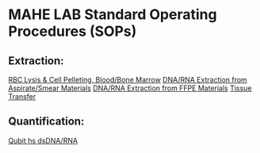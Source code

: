 # MAHE LAB Standard Operating Procedures (SOPs)

## Extraction:

[RBC Lysis & Cell Pelleting, Blood/Bone Marrow](RBC_Lysis_Cell_Pelleting.html)
[DNA/RNA Extraction from Aspirate/Smear Materials]()
[DNA/RNA Extraction from FFPE Materials]()
[Tissue Transfer]()

## Quantification:

[Qubit hs dsDNA/RNA](qubit_hs_rna_dna_quantification.html)

